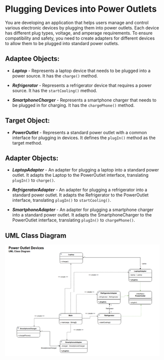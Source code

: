 # Plugging Devices into Power Outlets

You are developing an application that helps users manage and control various electronic devices by plugging them into power outlets. Each device has different plug types, voltage, and amperage requirements. To ensure compatibility and safety, you need to create adapters for different devices to allow them to be plugged into standard power outlets.

## Adaptee Objects:

- ***Laptop*** - Represents a laptop device that needs to be plugged into a power source. It has the ```charge()``` method.

- ***Refrigerator*** - Represents a refrigerator device that requires a power source. It has the ```startCooling()``` method.

- ***SmartphoneCharger*** - Represents a smartphone charger that needs to be plugged in for charging. It has the ```chargePhone()``` method.

## Target Object:

- ***PowerOutlet*** - Represents a standard power outlet with a common interface for plugging in devices. It defines the ```plugIn()``` method as the target method.

## Adapter Objects:

- ***LaptopAdapter*** - An adapter for plugging a laptop into a standard power outlet. It adapts the Laptop to the PowerOutlet interface, translating ```plugIn()``` to ```charge()```.

- ***RefrigeratorAdapter*** - An adapter for plugging a refrigerator into a standard power outlet. It adapts the Refrigerator to the PowerOutlet interface, translating ```plugIn()``` to ```startCooling()```.

- ***SmartphoneAdapter*** - An adapter for plugging a smartphone charger into a standard power outlet. It adapts the SmartphoneCharger to the PowerOutlet interface, translating ```plugIn()``` to ```chargePhone()```.

## UML Class Diagram
![uml diagrams](./assets/uml_diagrams.png)